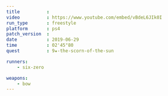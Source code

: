 ```yaml
---
title          :
video          : https://www.youtube.com/embed/vBdeL6JIk0I
run_type       : freestyle
platform       : ps4
patch_version  :
date           : 2019-06-29
time           : 02'45"80
quest          : 9★-the-scorn-of-the-sun

runners:
    - six-zero

weapons:
    - bow
---
```


